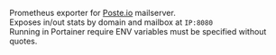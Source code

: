 Prometheus exporter for [Poste.io](https://poste.io/) mailserver. \
Exposes in/out stats by domain and mailbox at `IP:8080` \
Running in Portainer require ENV variables must be specified without quotes.
